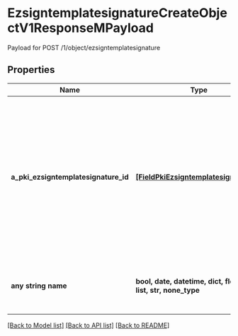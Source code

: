 # EzsigntemplatesignatureCreateObjectV1ResponseMPayload

Payload for POST /1/object/ezsigntemplatesignature

## Properties
Name | Type | Description | Notes
------------ | ------------- | ------------- | -------------
**a_pki_ezsigntemplatesignature_id** | [**[FieldPkiEzsigntemplatesignatureID]**](FieldPkiEzsigntemplatesignatureID.md) | An array of unique IDs representing the object that were requested to be created.  They are returned in the same order as the array containing the objects to be created that was sent in the request. | 
**any string name** | **bool, date, datetime, dict, float, int, list, str, none_type** | any string name can be used but the value must be the correct type | [optional]

[[Back to Model list]](../README.md#documentation-for-models) [[Back to API list]](../README.md#documentation-for-api-endpoints) [[Back to README]](../README.md)


